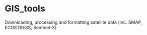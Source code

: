 # GIS_tools
Downloading, processing and formatting satellite data (inc. SMAP, ECOSTRESS, Sentinel-X)
